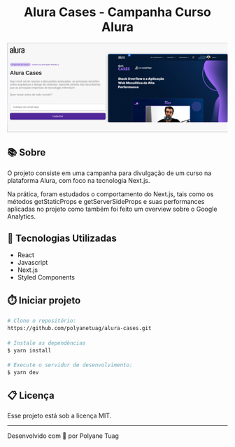 <h1 align="center">Alura Cases - Campanha Curso Alura </h1>

<div align="center">
    <img width='800' src="public/images/demoPage.png">
</div>

## 📚 Sobre
O projeto consiste em uma campanha para divulgação de um curso na plataforma Alura, com foco na tecnologia Next.js.

Na prática, foram estudados o comportamento do Next.js, tais como os métodos getStaticProps e getServerSideProps e suas performances aplicadas no projeto como também foi feito um overview sobre o Google Analytics.



## 🚀 Tecnologias Utilizadas
- React
- Javascript
- Next.js
- Styled Components


## ⏱️ Iniciar projeto

```bash
# Clone o repositório:
https://github.com/polyanetuag/alura-cases.git

# Instale as dependências
$ yarn install

# Execute o servidor de desenvolvimento:
$ yarn dev

```

## 📋 Licença
Esse projeto está sob a licença MIT. 

---

Desenvolvido com 💜 por Polyane Tuag
